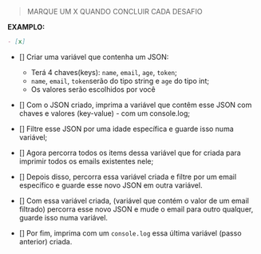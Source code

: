 > MARQUE UM X QUANDO CONCLUIR CADA DESAFIO

**EXAMPLO:**

```md
- [x]
```

- [] Criar uma variável que contenha um JSON: 
  - Terá 4 chaves(keys): ``name``, ``email``, ``age``, ``token``;
  - ``name``, ``email``, ``token``serão do tipo string e ``age`` do tipo int;
  - Os valores serão escolhidos por você

- [] Com o JSON criado, imprima a variável que contêm esse JSON com chaves e valores (key-value) - com um console.log;

- [] Filtre esse JSON por uma idade específica e guarde isso numa variável;

- [] Agora percorra todos os items dessa variável que for criada para imprimir todos os emails existentes nele;
  
- [] Depois disso, percorra essa variável criada e filtre por um email específico e guarde esse novo JSON em outra variável.

- [] Com essa variável criada, (variável que contém o valor de um email filtrado) percorra esse novo JSON e mude o email para outro qualquer, guarde isso numa variável.

- [] Por fim, imprima com um ```console.log``` essa última variável (passo anterior) criada.